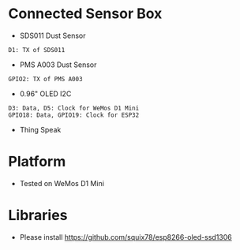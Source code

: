 # Connected Sensor Box

- SDS011 Dust Sensor
```
D1: TX of SDS011
```
- PMS A003 Dust Sensor
```
GPIO2: TX of PMS A003
```
- 0.96" OLED I2C
```
D3: Data, D5: Clock for WeMos D1 Mini
GPIO18: Data, GPIO19: Clock for ESP32
```
- Thing Speak

# Platform
- Tested on WeMos D1 Mini

# Libraries
- Please install https://github.com/squix78/esp8266-oled-ssd1306 
